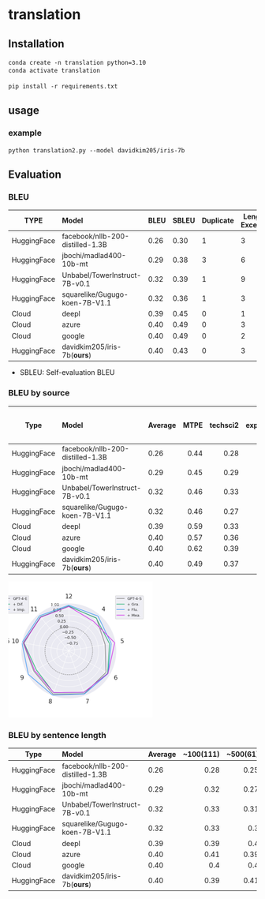 # translation

## Installation
``` 
conda create -n translation python=3.10
conda activate translation

pip install -r requirements.txt
```
## usage
### example
``` 
python translation2.py --model davidkim205/iris-7b
```

## Evaluation

### BLEU 

| TYPE        | Model                            | BLEU | SBLEU | Duplicate | Length Exceeds |
| ----------- | :------------------------------- | ---- | ----- | --------- | -------------- |
| HuggingFace | facebook/nllb-200-distilled-1.3B | 0.26 | 0.30  | 1         | 3              |
| HuggingFace | jbochi/madlad400-10b-mt          | 0.29 | 0.38  | 3         | 6              |
| HuggingFace | Unbabel/TowerInstruct-7B-v0.1    | 0.32 | 0.39  | 1         | 9              |
| HuggingFace | squarelike/Gugugo-koen-7B-V1.1   | 0.32 | 0.36  | 1         | 3              |
| Cloud       | deepl                            | 0.39 | 0.45  | 0         | 1              |
| Cloud       | azure                            | 0.40 | 0.49  | 0         | 3              |
| Cloud       | google                           | 0.40 | 0.49  | 0         | 2              |
| HuggingFace | davidkim205/iris-7b(**ours**)    | 0.40 | 0.43  | 0         | 3              |

* SBLEU: Self-evaluation BLEU

### BLEU by source

| Type        | Model                            | Average | MTPE | techsci2 | expertise | humanities | sharegpt-deepl-ko-translation | MT-new-corpus | socialsci | korean-parallel-corpora | parallel-translation | food | techsci | para_pat | speechtype-based-machine-translation | koopus100 | basicsci | broadcast-content | patent | colloquial |
| ----------- | :------------------------------- | ------- | ---: | -------: | --------: | ---------: | ----------------------------: | ------------: | --------: | ----------------------: | -------------------: | ---: | ------: | -------: | -----------------------------------: | --------: | -------: | ----------------: | -----: | ---------: |
| HuggingFace | facebook/nllb-200-distilled-1.3B | 0.26    | 0.44 |     0.28 |      0.16 |       0.23 |                          0.44 |          0.34 |      0.27 |                     0.1 |                 0.23 | 0.37 |    0.28 |     0.19 |                                 0.29 |      0.23 |     0.15 |              0.33 |   0.09 |       0.29 |
| HuggingFace | jbochi/madlad400-10b-mt          | 0.29    | 0.45 |     0.29 |       0.2 |       0.29 |                           0.4 |          0.36 |      0.39 |                    0.12 |                 0.22 | 0.46 |     0.3 |     0.23 |                                 0.48 |      0.23 |     0.19 |              0.36 |   0.01 |       0.33 |
| HuggingFace | Unbabel/TowerInstruct-7B-v0.1    | 0.32    | 0.46 |     0.33 |      0.28 |       0.27 |                           0.3 |          0.39 |      0.37 |                    0.14 |                 0.35 | 0.47 |    0.39 |     0.29 |                                 0.41 |      0.21 |     0.22 |              0.36 |   0.15 |       0.33 |
| HuggingFace | squarelike/Gugugo-koen-7B-V1.1   | 0.32    | 0.46 |     0.27 |      0.28 |       0.22 |                          0.66 |          0.33 |      0.36 |                     0.1 |                 0.29 | 0.45 |    0.34 |     0.24 |                                 0.42 |      0.22 |     0.23 |              0.42 |    0.2 |       0.26 |
| Cloud       | deepl                            | 0.39    | 0.59 |     0.33 |      0.31 |       0.32 |                           0.7 |          0.48 |      0.38 |                    0.14 |                 0.38 | 0.55 |    0.41 |     0.33 |                                 0.48 |      0.24 |     0.28 |              0.42 |   0.37 |       0.36 |
| Cloud       | azure                            | 0.40    | 0.57 |     0.36 |      0.35 |       0.29 |                          0.63 |          0.46 |      0.39 |                    0.16 |                 0.38 | 0.56 |    0.39 |     0.33 |                                 0.54 |      0.22 |     0.29 |              0.52 |   0.35 |       0.41 |
| Cloud       | google                           | 0.40    | 0.62 |     0.39 |      0.32 |       0.32 |                           0.6 |          0.45 |      0.45 |                    0.14 |                 0.38 | 0.59 |    0.43 |     0.34 |                                 0.45 |      0.22 |     0.28 |              0.47 |   0.39 |       0.36 |
| HuggingFace | davidkim205/iris-7b(**ours**)    | 0.40    | 0.49 |     0.37 |      0.34 |       0.31 |                          0.72 |          0.48 |      0.43 |                    0.11 |                 0.33 | 0.56 |    0.46 |     0.34 |                                 0.43 |       0.2 |      0.3 |              0.47 |   0.41 |        0.4 |

![src-bleu](./assets/src-bleu.png)



### BLEU by sentence length

| Type        | Model                            | Average | ~100(111) | ~500(61) | ~1000(6) | ~1500(2) |
| ----------- | :------------------------------- | ------- | --------: | -------: | -------: | -------: |
| HuggingFace | facebook/nllb-200-distilled-1.3B | 0.26    |      0.28 |     0.25 |     0.16 |     0.06 |
| HuggingFace | jbochi/madlad400-10b-mt          | 0.29    |      0.32 |     0.27 |     0.09 |     0.01 |
| HuggingFace | Unbabel/TowerInstruct-7B-v0.1    | 0.32    |      0.33 |     0.31 |     0.21 |     0.19 |
| HuggingFace | squarelike/Gugugo-koen-7B-V1.1   | 0.32    |      0.33 |      0.3 |     0.31 |     0.21 |
| Cloud       | deepl                            | 0.39    |      0.39 |      0.4 |     0.43 |     0.39 |
| Cloud       | azure                            | 0.40    |      0.41 |     0.39 |     0.36 |     0.33 |
| Cloud       | google                           | 0.40    |       0.4 |      0.4 |     0.43 |      0.4 |
| HuggingFace | davidkim205/iris-7b(**ours**)    | 0.40    |      0.39 |     0.41 |     0.54 |     0.34 |